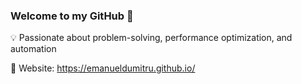 ### Welcome to my GitHub 👋

💡 Passionate about problem-solving, performance optimization, and automation

🤝 Website: https://emanueldumitru.github.io/
